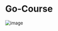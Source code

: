 # Go-Course
![image](https://user-images.githubusercontent.com/89011589/152560501-c38cd091-608b-4e25-a130-926ea3524276.png)
